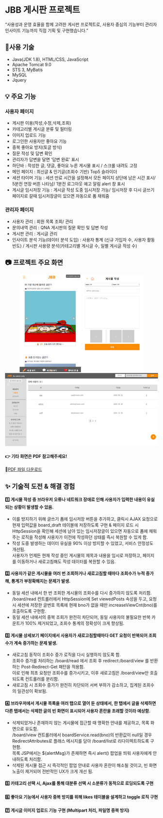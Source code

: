 # JBB 게시판 프로젝트
“사용성과 운영 효율을 함께 고려한 게시판 프로젝트로, 사용자 중심의 기능부터 관리자 인사이트 기능까지 직접 기획 및 구현했습니다.”

## 🔧사용 기술
- Java(JDK 1.8), HTML/CSS, JavaScript
- Apache Tomcat 9.0
- STS 3, MyBatis
- MySQL
- Jquery

## 💡 주요 기능
### 사용자 페이지
- 게시판 이용(작성,수정,삭제,조회)
- 카테고리별 게시글 분류 및 필터링
- 이미지 업로드 기능
- 로그인한 사용자만 좋아요 기능
- 중복 좋아요 방지(토글 방식)
- 질문 작성 및 답변 확인
- 관리자가 답변을 달면 ‘답변 완료’ 표시
- 하단바 : 작성한 글, 댓글, 좋아요 누른 게시물 표시 / 스크롤 내려도 고정
- 메인 페이지 : 최신글 & 인기글(조회수 기반) Top5 슬라이더
- 세션 타이머 기능 : 세션 만료 시간을 설정해서 모든 페이지 상단에 남은 시간 표시/ 5분전 연장 버튼 나타남/ 1분전 로그아웃 예고 알림 alert 창 표시
- 게시글 임시저장 기능 : 게시글 작성 도중 임시저장 가능/ 임시저장 후 다시 글쓰기 페이지로 갈때 임시저장글이 있으면 자동으로 폼 채워줌

### 관리자 페이지
- 사용자 관리 : 회원 목록 조회/ 관리
- 문의내역 관리 : QNA 게시판의 질문 확인 및 답변 작성
- 게시판 관리 : 게시글 관리
- 인사이트 분석 기능(데이터 분석 도입) : 사용자 통계 (신규 가입자 수, 사용자 활동 빈도) / 게시판 사용량 분석(카테고리별 게시글 수, 일별 게시글 작성 수)

## 📷 프로젝트 주요 화면
<p align="center">
  <img src="images/a_main.png" width="40%" />
  <img src="images/board_write1.png" width="40%" />
  <img src="images/admin.png"/>
</p>

#### 👉 기타 화면은 PDF 참고해주세요!
🔗[PDF 파일 다운로드](images/project_detail.pdf) 

## ✨ 기술적 도전 & 해결 경험
#### 1️⃣ 게시물 작성 중 브라우저 오류나 네트워크 장애로 인해 사용자가 입력한 내용이 유실되는 상황이 발생할 수 았음. <br>
  - 이를 방지하기 위해 글쓰기 폼에 임시저장 버튼을 추가하고, 클릭시 AJAX 요청으로 현재 입력값을 board_draft 테이블에 저장하도록 구현 & 
     페이지 로드 시 HttpSession을 확인해 세션에 남아 있는 임시저장글이 있으면 자동으로 폼에 채워주는 로직을 작성해 사용자가 이전에 작성하던 상태를 즉시 복원할 수 있게 함. <br>
  - 작성 도중 발생하는 데이터 유실을 90% 이상 방지할 수 있었고, 서비스 안정성도 개선됨. <br>
     사용자가 언제든 현재 작성 중인 게시물의 제목과 내용을 임시로 저장하고, 페이지를 이동하거나 새로고침해도 작성 데이터를 복원할 수 있음.<br>

#### 2️⃣ 사용자가 같은 게시물을 여러 번 조회하거나 새로고침할 때마다 조회수가 누적 증가해, 통계가 부정확해지는 문제가 발생.<br>
  - 동일 세션 내에서 한 번 조회한 게시물의 조회수를 다시 증가하지 않도록 처리함. <br>
      /board/read 컨트롤러에서 HttpSession에 Set<integer> viewedPosts 속성을 두고, 요청 시 세션에 저장한 글번호 목록에 현재 bno가 없을 때만 increaseViewCnt(bno)를 호출하도록 구현함.<br>
  - 동일 세션 내에서의 중복 조회가 완전히 차단되어, 동일 사용자의 불필요한 반복 카운트가 100% 제거되었고, 조회수 통계의 정확성이 크게 향상됨.<br>

#### 3️⃣ 게시물 상세보기 페이지에서 사용자가 새로고침할때마다 GET 요청이 반복되어 조회수가 계속 증가하는 문제 발생.<br>
  - 새로고침 동작이 조회수 증가 로직을 다시 실행하지 않도록 함. <br>
      조회수 증가를 처리하는 /board/read 에서 조회 후 redirect:/board/view 를 반환하는 Post-Redirect-Get 패턴을 적용함.<br>
      이로 인해 최초 요청만 조회수를 증가시키고, 이후 새로고침은 /board/view만 호출되도록 컨트롤러를 분리함.<br>
  - 새로고침 시 조회수 증가가 완전히 차단되어 서버 부하가 감소하고, 집계된 조회수의 일관성이 확보됨.<br>

#### 4️⃣ 브라우저에서 게시물 목록을 여러 탭으로 열어 둔 상태에서, 한 탭에서 글을 삭제하면 다른 탭에서는 삭제한 글의 빈 화면이 표시되어 사용자 혼란을 초래할 것이라 예상함.<br>
  - 삭제되었거나 존재하지 않는 게시물에 접근할 때 명확한 안내를 제공하고, 목록 화면으로 유도함. <br>
      /board/view 컨트롤러에서 boardService.read(bno)의 반환값이 null일 경우 RedirectAttributes로 플래스 메시지를 담아 /board/list로 리다이렉트하도록 구현함.<br>
      목록 JSP에서는 ${alertMsg}가 존재하면 즉시 alert() 팝업을 띄워 사용자에게 안내하도록 처리함.<br>
  - 삭제된 게시물 접근 시 즉각적인 팝업 안내로 사용자 혼란이 해소될 것이고, 빈 화면 노출이 제거되어 전반적인 UX가 크게 개선 됨.<br>

#### 5️⃣ 카테고리 선택 시, Ajax를 통해 대분류 선택 시 소분류가 동적으로 로딩되도록 구현

#### 6️⃣ 좋아요 기능에서 사용자 중복 방지를 위해 likes 테이블을 설계하고 toggle 로직 구현

#### 7️⃣ 게시글 이미지 업로드 기능 구현 (Multipart 처리, 파일명 중복 방지)

